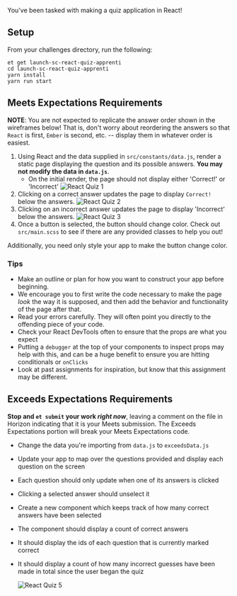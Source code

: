 You've been tasked with making a quiz application in React!

## Setup

From your challenges directory, run the following:

```no-highlight
et get launch-sc-react-quiz-apprenti
cd launch-sc-react-quiz-apprenti
yarn install
yarn run start
```

## Meets Expectations Requirements

**NOTE**: You are not expected to replicate the answer order shown in the wireframes below! That is, don't worry about reordering the answers so that `React` is first, `Ember` is second, etc. -- display them in whatever order is easiest.

1. Using React and the data supplied in `src/constants/data.js`, render a static page displaying the question and its possible answers. **You may not modify the data in `data.js`**.
   - On the initial render, the page should not display either 'Correct!' or 'Incorrect' ![React Quiz 1][react-quiz-1]
2. Clicking on a correct answer updates the page to display `Correct!` below the answers. ![React Quiz 2][react-quiz-2]
3. Clicking on an incorrect answer updates the page to display 'Incorrect' below the answers. ![React Quiz 3][react-quiz-3]
4. Once a button is selected, the button should change color. Check out `src/main.scss` to see if there are any provided classes to help you out!

Additionally, you need only style your app to make the button change color.

### Tips

- Make an outline or plan for how you want to construct your app before beginning.
- We encourage you to first write the code necessary to make the page _look_ the way it is supposed, and then add the behavior and functionality of the page after that.
- Read your errors carefully. They will often point you directly to the offending piece of your code.
- Check your React DevTools often to ensure that the props are what you expect
- Putting a `debugger` at the top of your components to inspect props may help with this, and can be a huge benefit to ensure you are hitting conditionals or `onClicks`
- Look at past assignments for inspiration, but know that this assignment may be different.

## Exceeds Expectations Requirements

**Stop and `et submit` your work _right now_**, leaving a comment on the file in Horizon indicating that it is your Meets submission. The Exceeds Expectations portion will break your Meets Expectations code.

* Change the data you're importing from `data.js` to `exceedsData.js`
* Update your app to map over the questions provided and display each question on the screen
* Each question should only update when one of its answers is clicked
* Clicking a selected answer should unselect it

* Create a new component which keeps track of how many correct answers have been selected
* The component should display a count of correct answers
* It should display the ids of each question that is currently marked correct
* It should display a count of how many incorrect guesses have been made in total since the user began the quiz 




  ![React Quiz 5][react-quiz-5]

[localhost-3000]: http://localhost:3000
[react-quiz-1]: https://s3.amazonaws.com/horizon-production/images/react-quiz-1.png
[react-quiz-2]: https://s3.amazonaws.com/horizon-production/images/react-quiz-2.png
[react-quiz-3]: https://s3.amazonaws.com/horizon-production/images/react-quiz-3.png
[react-quiz-4]: https://s3.amazonaws.com/horizon-production/images/react-quiz-4.png
[react-quiz-5]: https://s3.amazonaws.com/horizon-production/images/react-quiz-5.png
